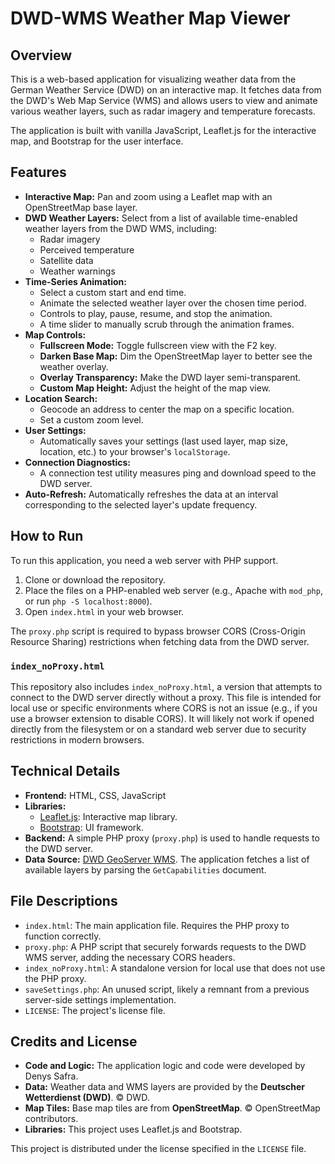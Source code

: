 # DWD-WMS Weather Map Viewer

## Overview

This is a web-based application for visualizing weather data from the German Weather Service (DWD) on an interactive map. It fetches data from the DWD's Web Map Service (WMS) and allows users to view and animate various weather layers, such as radar imagery and temperature forecasts.

The application is built with vanilla JavaScript, Leaflet.js for the interactive map, and Bootstrap for the user interface.

## Features

- **Interactive Map:** Pan and zoom using a Leaflet map with an OpenStreetMap base layer.
- **DWD Weather Layers:** Select from a list of available time-enabled weather layers from the DWD WMS, including:
  - Radar imagery
  - Perceived temperature
  - Satellite data
  - Weather warnings
- **Time-Series Animation:**
  - Select a custom start and end time.
  - Animate the selected weather layer over the chosen time period.
  - Controls to play, pause, resume, and stop the animation.
  - A time slider to manually scrub through the animation frames.
- **Map Controls:**
  - **Fullscreen Mode:** Toggle fullscreen view with the F2 key.
  - **Darken Base Map:** Dim the OpenStreetMap layer to better see the weather overlay.
  - **Overlay Transparency:** Make the DWD layer semi-transparent.
  - **Custom Map Height:** Adjust the height of the map view.
- **Location Search:**
  - Geocode an address to center the map on a specific location.
  - Set a custom zoom level.
- **User Settings:**
  - Automatically saves your settings (last used layer, map size, location, etc.) to your browser's `localStorage`.
- **Connection Diagnostics:**
  - A connection test utility measures ping and download speed to the DWD server.
- **Auto-Refresh:** Automatically refreshes the data at an interval corresponding to the selected layer's update frequency.

## How to Run

To run this application, you need a web server with PHP support.

1.  Clone or download the repository.
2.  Place the files on a PHP-enabled web server (e.g., Apache with `mod_php`, or run `php -S localhost:8000`).
3.  Open `index.html` in your web browser.

The `proxy.php` script is required to bypass browser CORS (Cross-Origin Resource Sharing) restrictions when fetching data from the DWD server.

### `index_noProxy.html`

This repository also includes `index_noProxy.html`, a version that attempts to connect to the DWD server directly without a proxy. This file is intended for local use or specific environments where CORS is not an issue (e.g., if you use a browser extension to disable CORS). It will likely not work if opened directly from the filesystem or on a standard web server due to security restrictions in modern browsers.

## Technical Details

- **Frontend:** HTML, CSS, JavaScript
- **Libraries:**
  - [Leaflet.js](https://leafletjs.com/): Interactive map library.
  - [Bootstrap](https://getbootstrap.com/): UI framework.
- **Backend:** A simple PHP proxy (`proxy.php`) is used to handle requests to the DWD server.
- **Data Source:** [DWD GeoServer WMS](https://maps.dwd.de/geoserver/web/). The application fetches a list of available layers by parsing the `GetCapabilities` document.

## File Descriptions

- `index.html`: The main application file. Requires the PHP proxy to function correctly.
- `proxy.php`: A PHP script that securely forwards requests to the DWD WMS server, adding the necessary CORS headers.
- `index_noProxy.html`: A standalone version for local use that does not use the PHP proxy.
- `saveSettings.php`: An unused script, likely a remnant from a previous server-side settings implementation.
- `LICENSE`: The project's license file.

## Credits and License

- **Code and Logic:** The application logic and code were developed by Denys Safra.
- **Data:** Weather data and WMS layers are provided by the **Deutscher Wetterdienst (DWD)**. © DWD.
- **Map Tiles:** Base map tiles are from **OpenStreetMap**. © OpenStreetMap contributors.
- **Libraries:** This project uses Leaflet.js and Bootstrap.

This project is distributed under the license specified in the `LICENSE` file.

